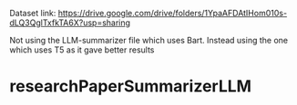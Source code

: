 Dataset link: https://drive.google.com/drive/folders/1YpaAFDAtIHom010s-dLQ3QglTxfkTA6X?usp=sharing



Not using the LLM-summarizer file which uses Bart. 
Instead using the one which uses T5 as it gave better results
# researchPaperSummarizerLLM
